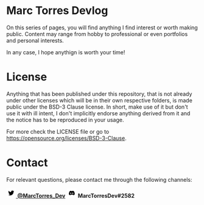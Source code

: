 # Marc Torres Devlog

On this series of pages, you will find anything I find interest or worth making public. Content may range from hobby to professional or even portfolios and personal interests.

In any case, I hope anythign is worth your time!

# License

Anything that has been published under this repository, that is not already under other licenses which will be in their own respective folders, is made public under the BSD-3 Clause license. In short, make use of it but don't use it with ill intent, I don't implicitly endorse anything derived from it and the notice has to be reproduced in your usage.

For more check the LICENSE file or go to <https://opensource.org/licenses/BSD-3-Clause>.

# Contact

For relevant questions, please contact me through the following channels:

[<img src="images/logos/twitter_rounded_square.png" height="25"/> **@MarcTorres_Dev**](https://twitter.com/MarcTorres_Dev)
<img src="images/logos/discord_rounded_square.png" width="25"> **MarcTorresDev#2582** 

